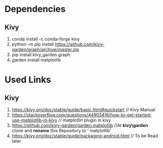 # Dependencies

## Kivy
1. conda install -c conda-forge kivy
2. python -m pip install https://github.com/kivy-garden/graph/archive/master.zip
3. pip install kivy_garden.graph
4. garden install matplotlib


 
# Used Links


## Kivy 

1. https://kivy.org/doc/stable/guide/basic.html#quickstart // Kivy Manual
2. https://stackoverflow.com/questions/44905416/how-to-get-started-use-matplotlib-in-kivy // matplotlin plugin in kivy
3. https://github.com/kivy-garden/garden.matplotlib //At **kivy\garden** clone and **rename** this Repository to ' matplotlib' 
4. https://kivy.org/doc/stable/guide/packaging-android.html // To be Read later 
